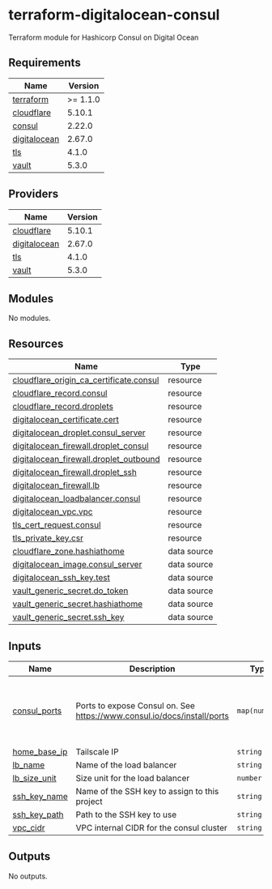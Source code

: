 # terraform-digitalocean-consul
Terraform module for Hashicorp Consul on Digital Ocean

<!-- BEGIN_TF_DOCS -->
## Requirements

| Name | Version |
|------|---------|
| <a name="requirement_terraform"></a> [terraform](#requirement\_terraform) | >= 1.1.0 |
| <a name="requirement_cloudflare"></a> [cloudflare](#requirement\_cloudflare) | 5.10.1 |
| <a name="requirement_consul"></a> [consul](#requirement\_consul) | 2.22.0 |
| <a name="requirement_digitalocean"></a> [digitalocean](#requirement\_digitalocean) | 2.67.0 |
| <a name="requirement_tls"></a> [tls](#requirement\_tls) | 4.1.0 |
| <a name="requirement_vault"></a> [vault](#requirement\_vault) | 5.3.0 |

## Providers

| Name | Version |
|------|---------|
| <a name="provider_cloudflare"></a> [cloudflare](#provider\_cloudflare) | 5.10.1 |
| <a name="provider_digitalocean"></a> [digitalocean](#provider\_digitalocean) | 2.67.0 |
| <a name="provider_tls"></a> [tls](#provider\_tls) | 4.1.0 |
| <a name="provider_vault"></a> [vault](#provider\_vault) | 5.3.0 |

## Modules

No modules.

## Resources

| Name | Type |
|------|------|
| [cloudflare_origin_ca_certificate.consul](https://registry.terraform.io/providers/cloudflare/cloudflare/5.10.1/docs/resources/origin_ca_certificate) | resource |
| [cloudflare_record.consul](https://registry.terraform.io/providers/cloudflare/cloudflare/5.10.1/docs/resources/record) | resource |
| [cloudflare_record.droplets](https://registry.terraform.io/providers/cloudflare/cloudflare/5.10.1/docs/resources/record) | resource |
| [digitalocean_certificate.cert](https://registry.terraform.io/providers/digitalocean/digitalocean/2.67.0/docs/resources/certificate) | resource |
| [digitalocean_droplet.consul_server](https://registry.terraform.io/providers/digitalocean/digitalocean/2.67.0/docs/resources/droplet) | resource |
| [digitalocean_firewall.droplet_consul](https://registry.terraform.io/providers/digitalocean/digitalocean/2.67.0/docs/resources/firewall) | resource |
| [digitalocean_firewall.droplet_outbound](https://registry.terraform.io/providers/digitalocean/digitalocean/2.67.0/docs/resources/firewall) | resource |
| [digitalocean_firewall.droplet_ssh](https://registry.terraform.io/providers/digitalocean/digitalocean/2.67.0/docs/resources/firewall) | resource |
| [digitalocean_firewall.lb](https://registry.terraform.io/providers/digitalocean/digitalocean/2.67.0/docs/resources/firewall) | resource |
| [digitalocean_loadbalancer.consul](https://registry.terraform.io/providers/digitalocean/digitalocean/2.67.0/docs/resources/loadbalancer) | resource |
| [digitalocean_vpc.vpc](https://registry.terraform.io/providers/digitalocean/digitalocean/2.67.0/docs/resources/vpc) | resource |
| [tls_cert_request.consul](https://registry.terraform.io/providers/hashicorp/tls/4.1.0/docs/resources/cert_request) | resource |
| [tls_private_key.csr](https://registry.terraform.io/providers/hashicorp/tls/4.1.0/docs/resources/private_key) | resource |
| [cloudflare_zone.hashiathome](https://registry.terraform.io/providers/cloudflare/cloudflare/5.10.1/docs/data-sources/zone) | data source |
| [digitalocean_image.consul_server](https://registry.terraform.io/providers/digitalocean/digitalocean/2.67.0/docs/data-sources/image) | data source |
| [digitalocean_ssh_key.test](https://registry.terraform.io/providers/digitalocean/digitalocean/2.67.0/docs/data-sources/ssh_key) | data source |
| [vault_generic_secret.do_token](https://registry.terraform.io/providers/hashicorp/vault/5.3.0/docs/data-sources/generic_secret) | data source |
| [vault_generic_secret.hashiathome](https://registry.terraform.io/providers/hashicorp/vault/5.3.0/docs/data-sources/generic_secret) | data source |
| [vault_generic_secret.ssh_key](https://registry.terraform.io/providers/hashicorp/vault/5.3.0/docs/data-sources/generic_secret) | data source |

## Inputs

| Name | Description | Type | Default | Required |
|------|-------------|------|---------|:--------:|
| <a name="input_consul_ports"></a> [consul\_ports](#input\_consul\_ports) | Ports to expose Consul on. See https://www.consul.io/docs/install/ports | `map(number)` | <pre>{<br/>  "dns": 8600,<br/>  "http": 8500,<br/>  "serf-lan": 8301,<br/>  "server": 8300<br/>}</pre> | no |
| <a name="input_home_base_ip"></a> [home\_base\_ip](#input\_home\_base\_ip) | Tailscale IP | `string` | n/a | yes |
| <a name="input_lb_name"></a> [lb\_name](#input\_lb\_name) | Name of the load balancer | `string` | `"consul-lb"` | no |
| <a name="input_lb_size_unit"></a> [lb\_size\_unit](#input\_lb\_size\_unit) | Size unit for the load balancer | `number` | `1` | no |
| <a name="input_ssh_key_name"></a> [ssh\_key\_name](#input\_ssh\_key\_name) | Name of the SSH key to assign to this project | `string` | `"consul-key"` | no |
| <a name="input_ssh_key_path"></a> [ssh\_key\_path](#input\_ssh\_key\_path) | Path to the SSH key to use | `string` | `"~/.ssh/dokey.pub"` | no |
| <a name="input_vpc_cidr"></a> [vpc\_cidr](#input\_vpc\_cidr) | VPC internal CIDR for the consul cluster | `string` | `"10.10.20.0/24"` | no |

## Outputs

No outputs.
<!-- END_TF_DOCS -->
